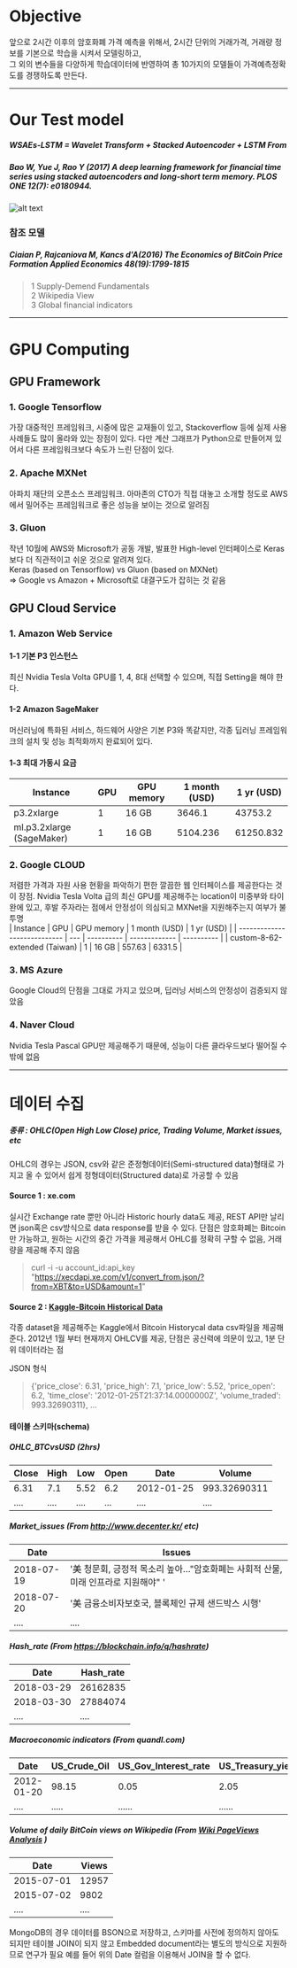 # Objective  

앞으로 2시간 이후의 암호화폐 가격 예측을 위해서, 2시간 단위의 거래가격, 거래량 정보를 기본으로 학습을 시켜서 모델링하고,   
그 외의 변수들을 다양하게 학습데이터에 반영하여 총 10가지의 모델들이 가격예측정확도를 경쟁하도록 만든다.


--------------------------


# Our Test model
##### WSAEs-LSTM = Wavelet Transform + Stacked Autoencoder + LSTM From
##### Bao W, Yue J, Rao Y (2017) A deep learning framework for financial time series using stacked autoencoders and long-short term memory. PLOS ONE 12(7): e0180944.
![alt text](./W_Bao_et_al.PNG)

### 참조 모델
##### Ciaian P, Rajcaniova M, Kancs d'A(2016) The Economics of BitCoin Price Formation Applied Economics 48(19):1799-1815
> 1 Supply-Demend Fundamentals  
2 Wikipedia View  
3 Global financial indicators


------------------------------------------------------------------------
# GPU Computing
## GPU Framework
### 1. Google Tensorflow  
가장 대중적인 프레임워크, 시중에 많은 교재들이 있고, Stackoverflow 등에 실제 사용 사례들도 많이 올라와 있는 장점이 있다. 다만 계산 그래프가 Python으로 만들어져 있어서 다른 프레임워크보다 속도가 느린 단점이 있다. 
### 2. Apache MXNet  
아파치 재단의 오픈소스 프레임워크. 아마존의 CTO가 직접 대놓고 소개할 정도로 AWS에서 밀어주는 프레임워크로 좋은 성능을 보이는 것으로 알려짐  
### 3. Gluon  
작년 10월에 AWS와 Microsoft가 공동 개발, 발표한 High-level 인터페이스로 Keras보다 더 직관적이고 쉬운 것으로 알려져 있다.  
Keras (based on Tensorflow) vs Gluon (based on MXNet)  
=> Google vs Amazon + Microsoft로 대결구도가 잡히는 것 같음  
## GPU Cloud Service  
### 1. Amazon Web Service  
#### 1-1 기본 P3 인스턴스  
최신 Nvidia Tesla Volta GPU를 1, 4, 8대 선택할 수 있으며, 직접 Setting을 해야 한다.  
#### 1-2 Amazon SageMaker  
머신러닝에 특화된 서비스, 하드웨어 사양은 기본 P3와 똑같지만, 각종 딥러닝 프레임워크의 설치 및 성능 최적화까지 완료되어 있다.
#### 1-3 최대 가동시 요금  
| Instance                  | GPU | GPU memory | 1 month (USD) | 1 yr (USD) |
| ------------------------- | --- | ---------- | ------------- | ---------- |
| p3.2xlarge                | 1   |   16 GB    |  3646.1       | 43753.2    |
| ml.p3.2xlarge (SageMaker) | 1   |   16 GB    |  5104.236     | 61250.832  |

### 2. Google CLOUD
저렴한 가격과 자원 사용 현황을 파악하기 편한 깔끔한 웹 인터페이스를 제공한다는 것이 장점. Nvidia Tesla Volta 급의 최신 GPU를 제공해주는 location이 미중부와 타이완에 있고, 후발 주자라는 점에서 안정성이 의심되고 MXNet을 지원해주는지 여부가 불투명    
| Instance                     | GPU | GPU memory | 1 month (USD) | 1 yr (USD) |
| ---------------------------- | --- | ---------- | ------------- | ---------- |
| custom-8-62-extended (Taiwan) | 1   |   16 GB    |  557.63      | 6331.5     |  
### 3. MS Azure  
Google Cloud의 단점을 그대로 가지고 있으며, 딥러닝 서비스의 안정성이 검증되지 않았음

### 4. Naver Cloud
Nvidia Tesla Pascal GPU만 제공해주기 때문에, 성능이 다른 클라우드보다 떨어질 수 밖에 없음   

---------------------------------------------------


# 데이터 수집
##### 종류 : OHLC(Open High Low Close) price, Trading Volume, Market issues, etc
OHLC의 경우는 JSON, csv와 같은 준정형데이터(Semi-structured data)형태로 가지고 올 수 있어서 쉽게 정형데이터(Structured data)로 가공할 수 있음

#### Source 1 : xe.com  
실시간 Exchange rate 뿐만 아니라 Historic hourly data도 제공, REST API만 날리면 json혹은 csv방식으로 data response를 받을 수 있다. 단점은 암호화폐는 Bitcoin만 가능하고, 원하는 시간의 중간 가격을 제공해서 OHLC를 정확히 구할 수 없음, 거래량을 제공해 주지 않음

> curl -i -u account_id:api_key "https://xecdapi.xe.com/v1/convert_from.json/?from=XBT&to=USD&amount=1"

#### Source 2 : [Kaggle-Bitcoin Historical Data](https://www.kaggle.com/mczielinski/bitcoin-historical-data)  
각종 dataset을 제공해주는 Kaggle에서 Bitcoin Historycal data csv파일을 제공해준다.
2012년 1월 부터 현재까지 OHLCV를 제공, 단점은 공신력에 의문이 있고, 1분 단위 데이터라는 점


JSON 형식
> {'price_close': 6.31,
  'price_high': 7.1,
  'price_low': 5.52,
  'price_open': 6.2,
  'time_close': '2012-01-25T21:37:14.0000000Z',
  'volume_traded': 993.32690311}, ... 
  
#### 테이블 스키마(schema)
##### OHLC_BTCvsUSD (2hrs)

| Close       | High       | Low       | Open       | Date       | Volume        |
| ----------- | ---------- | --------- | ---------- | ---------- | ------------- |
| 6.31        | 7.1        | 5.52      | 6.2        | 2012-01-25 | 993.32690311  |
| ....        |....        | ....      | ...        | ....       | ....          |         

##### Market_issues (From http://www.decenter.kr/ etc)

| Date        | Issues                                                                             |
| ----------- | ---------------------------------------------------------------------------------- |
| 2018-07-19  | '美 청문회, 긍정적 목소리 높아…"암호화폐는 사회적 산물, 미래 인프라로 지원해야" ' |
| 2018-07-20  | '美 금융소비자보호국, 블록체인 규제 샌드박스 시행'                                 |
| ....        | ....                                                                               |

##### Hash_rate  (From https://blockchain.info/q/hashrate)

| Date        |  Hash_rate   |
| ----------- | ------------ |
| 2018-03-29  | 26162835     | 
| 2018-03-30  | 27884074     |
| ....        | ....         |

##### Macroeconomic indicators (From quandl.com)

| Date        | US_Crude_Oil   |  US_Gov_Interest_rate | US_Treasury_yield_10yr | ... |
| ----------- | -------------- | --------------------- | ---------------------- | --- |
| 2012-01-20  |   98.15        |   0.05                |  2.05                  | ... |
| ....        | .....          | ......                | ......                 | ... |

##### Volume of daily BitCoin views on Wikipedia (From [Wiki PageViews Analysis](https://tools.wmflabs.org/pageviews/?project=en.wikipedia.org&platform=all-access&agent=user&range=latest-20&pages=Cat|Dog) )

| Date        |  Views      |
| ----------- | ----------- |
| 2015-07-01  | 12957       |
| 2015-07-02  | 9802        |
| ....        | ....        |

MongoDB의 경우 데이터를 BSON으로 저장하고, 스키마를 사전에 정의하지 않아도 되지만 
테이블 JOIN이 되지 않고 Embedded document라는 별도의 방식으로 지원하므로 연구가 필요
예를 들어 위의 Date 컬럼을 이용해서 JOIN을 할 수 없다.
